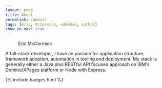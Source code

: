 ```yaml
---
layout: page
title: About
permalink: /about/
tags: [Eric, McCormick, edm00se, author]
show_in_nav: true
---
```


<figure class="about-fig">
  <amp-img src="{{ site.author_image }}?s=260" width="260" height="260" layout="fixed" alt="{{ site.owner.name }}'s photo" itemprop="image" class="post-avatar img-circle" data-toggle="tooltip" title="that's me!"></amp-img>
  <span class="about-name">Eric McCormick</span>
  <amp-img src="https://i.stack.imgur.com/YcEnK.png" width="175" height="42" layout="fixed" alt="IBM Champion logo" itemprop="image" class="champion-logo"></amp-img>
</figure>

A full-stack developer, I have an passion for application structure, framework adoption, automation in tooling and deployment. My stack is generally either a Java plus RESTful API focused approach on IBM's Domino/XPages platform or Node with Express.

<!--
I've had the honor of being [named an IBM Champion for 2015](/self-promotion/they-made-me-a-champion) [and 2016](https://www.ibm.com/developerworks/community/blogs/ibmchampion/entry/Announcing_the_IBM_Champion_Class_of_2016_for_IBM_Social_Business?lang=en) (in Collaboration Solutions).
-->

{% include badges.html %}
